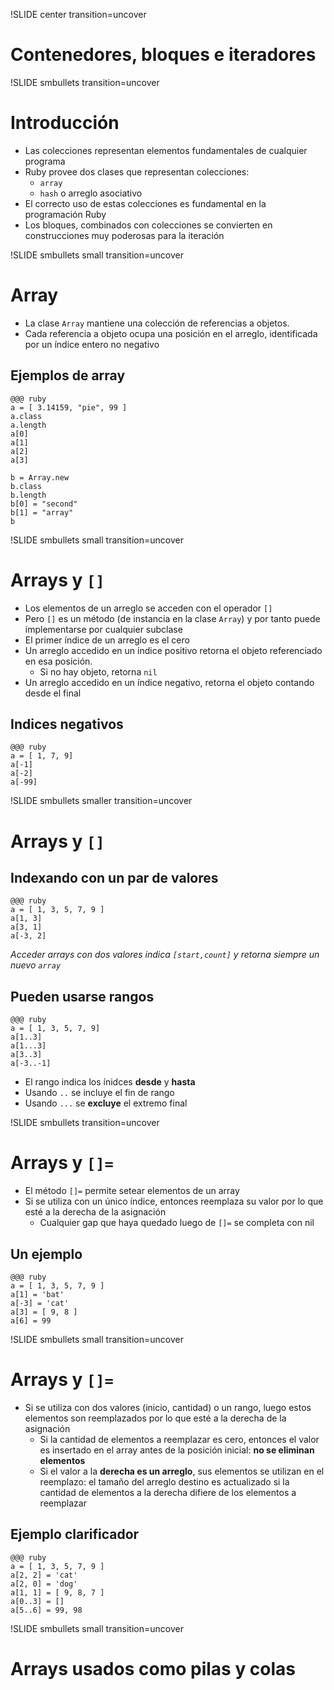 !SLIDE center transition=uncover
# Contenedores, bloques e iteradores

!SLIDE smbullets transition=uncover
# Introducción
* Las colecciones representan elementos fundamentales de cualquier programa
* Ruby provee dos clases que representan colecciones: 
  * `array`
  * `hash` o  arreglo asociativo
* El correcto uso de estas colecciones es fundamental en la programación Ruby
* Los bloques, combinados con colecciones se convierten en construcciones muy
  poderosas para la iteración

!SLIDE smbullets small transition=uncover
# Array
* La clase `Array` mantiene una colección de referencias a objetos. 
* Cada referencia a objeto ocupa una posición en el arreglo, identificada por un
  índice entero no negativo

## Ejemplos de array
	@@@ ruby
	a = [ 3.14159, "pie", 99 ]
	a.class
	a.length
	a[0]
	a[1]
	a[2]
	a[3]
	
	b = Array.new
	b.class
	b.length
	b[0] = "second"
	b[1] = "array"
	b

!SLIDE smbullets small transition=uncover
# Arrays y `[]`
* Los elementos de un arreglo se acceden con el operador `[]`
* Pero `[]` es un método (de instancia en la clase `Array`) y por tanto puede
  implementarse por cualquier subclase
* El primer índice de un arreglo es el cero
* Un arreglo accedido en un índice positivo retorna el objeto referenciado en
  esa posición.
  * Si no hay objeto, retorna `nil`
* Un arreglo accedido en un índice negativo, retorna el objeto contando desde el
  final

## Indices negativos

	@@@ ruby
	a = [ 1, 7, 9]
	a[-1]
	a[-2]
	a[-99]

!SLIDE smbullets smaller transition=uncover
# Arrays y `[]`
## Indexando con un par de valores
	@@@ ruby
	a = [ 1, 3, 5, 7, 9 ]
	a[1, 3]
	a[3, 1]
	a[-3, 2]

*Acceder arrays con dos valores indica `[start,count]` y retorna siempre un
nuevo `array`*

## Pueden usarse rangos

	@@@ ruby
	a = [ 1, 3, 5, 7, 9]
	a[1..3]
	a[1...3]
	a[3..3]
	a[-3..-1]

* El rango indica los ínidces **desde** y **hasta**
* Usando `..` se incluye el fin de rango
* Usando `...` se **excluye** el extremo final

!SLIDE smbullets transition=uncover
# Arrays y `[]=`
* El método `[]=` permite setear elementos de un array
* Si se utiliza con un único índice, entonces reemplaza su valor por lo que esté
  a la derecha de la asignación
  * Cualquier gap que haya quedado luego de `[]=` se completa con nil

## Un ejemplo

	@@@ ruby
	a = [ 1, 3, 5, 7, 9 ]
	a[1] = 'bat'
	a[-3] = 'cat'
	a[3] = [ 9, 8 ]
	a[6] = 99

!SLIDE smbullets small transition=uncover
# Arrays y `[]=`
* Si se utiliza con dos valores (inicio, cantidad) o un rango, luego estos
  elementos son reemplazados por lo que esté a la derecha de la asignación
  * Si la cantidad de elementos a reemplazar es cero, entonces el valor 
    es insertado en el array antes de la posición inicial: **no se eliminan 
    elementos**
  * Si el valor a la **derecha es un arreglo**, sus elementos se utilizan en el 
    reemplazo: el tamaño del arreglo destino es actualizado si la cantidad de
    elementos a la derecha difiere de los elementos a reemplazar

## Ejemplo clarificador
	@@@ ruby
	a = [ 1, 3, 5, 7, 9 ]
	a[2, 2] = 'cat'
	a[2, 0] = 'dog'
	a[1, 1] = [ 9, 8, 7 ]
	a[0..3] = []
	a[5..6] = 99, 98

!SLIDE smbullets small transition=uncover
# Arrays usados como pilas y colas

